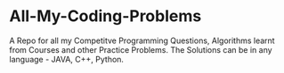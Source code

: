 # All-My-Coding-Problems
A Repo for all my Competitve Programming Questions, Algorithms learnt from Courses and other Practice Problems. The Solutions can be in any language - JAVA, C++, Python.
